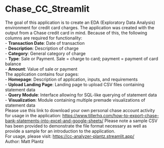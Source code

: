 # Chase_CC_Streamlit
The goal of this application is to create an EDA (Exploratory Data Analysis) environment for credit card charges. The application was created with the output from a Chase credit card in mind. Because of this, the following columns are required for functionality:  
                    - **Transaction Date**: Date of transaction  
                    - **Description**: Description of charge  
                    - **Category**: General category of charge  
                    - **Type**: Sale or Payment. Sale = charge to card; payment = payment of card balance  
                    - **Amount**: Value of sale or payment     
             The application contains four pages:  
                 - **Homepage**: Description of application, inputs, and requirements  
                 - **Upload Landing Page**: Landing page to upload CSV files containing statement data  
                 - **Query Module**: Interface allowing for SQL-like querying of statement data  
                 - **Visualization**: Module containing multiple premade visualizations of statement data  
            Please use this link to download your own personal chase account activity for usage in the application: https://www.tillerhq.com/how-to-export-chase-bank-statements-into-excel-and-google-sheets/
            Please note a sample CSV has been provided to demonstrate the file format necessary as well as provide a sample for an introduction to the application.  
            For usage, please visit: https://cc-analyzer-plantz.streamlit.app/  
            Author: Matt Plantz
